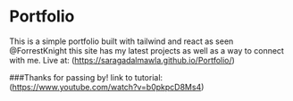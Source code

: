 # Portfolio
This is a simple portfolio built with tailwind and react as seen @ForrestKnight
this site has my latest projects as well as a way to connect with me.
Live at: (https://saragadalmawla.github.io/Portfolio/)

###Thanks for passing by!
link to tutorial: (https://www.youtube.com/watch?v=b0pkpcD8Ms4)
